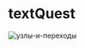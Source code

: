 # textQuest
![узлы-и-переходы](https://user-images.githubusercontent.com/100088488/155016429-e58980be-4cba-4b0c-9f36-afbaa43daf49.png)
